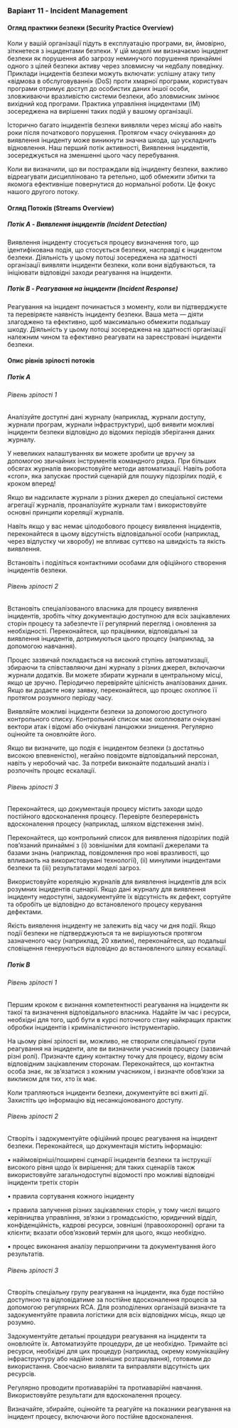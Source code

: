 ### Варіант 11 - Incident Management

#### Огляд практики безпеки (Security Practice Overview)

Коли  у вашій організації підуть в експлуатацію  програми, ви, ймовірно, зіткнетеся з інцидентами безпеки. У цій моделі ми визначаємо інцидент безпеки як порушення або загрозу неминучого порушення принаймні одного з цілей безпеки активу через зловмисну чи недбалу поведінку. Приклади інцидентів безпеки можуть включати: успішну атаку типу «відмова в обслуговуванні» (DoS) проти хмарної програми, користувач програми отримує доступ до особистих даних іншої особи, зловживаючи вразливістю системи безпеки, або зловмисник змінює вихідний код програми. Практика управління інцидентами (IM) зосереджена на вирішенні таких подій у вашому організації.

Історично багато інцидентів безпеки виявляли через місяці або навіть роки після початкового порушення. Протягом «часу очікування» до виявлення інциденту може виникнути значна шкода, що ускладнить відновлення.
Наш перший потік активності, Виявлення інцидентів, зосереджується на зменшенні цього часу перебування.

Коли ви визначили, що ви постраждали від інциденту безпеки, важливо відреагувати дисципліновано та ретельно, щоб обмежити збитки та якомога ефективніше повернутися до нормальної роботи. Це фокус нашого другого потоку. 

#### Огляд Потоків (Streams Overview)

##### Потік A - Виявлення інцидентів (Incident Detection)
Виявлення інциденту стосується процесу визначення того, що ідентифікована подія, що стосується безпеки, насправді є інцидентом безпеки. Діяльність у цьому потоці зосереджена на здатності організації виявляти інциденти безпеки, коли вони відбуваються, та ініціювати відповідні заходи реагування на інциденти.

##### Потік B - Реагування на інциденти (Incident Response)
Реагування на інцидент починається з моменту, коли ви підтверджуєте та перевіряєте
наявність інциденту безпеки. Ваша мета — діяти злагоджено та ефективно, щоб максимально обмежити подальшу шкоду. Діяльність у цьому потоці зосереджена на здатності організації належним чином та ефективно реагувати на зареєстровані інциденти безпеки.

#### Опис рівнів зрілості потоків

##### Потік А
###### Рівень зрілості 1
Аналізуйте доступні дані журналу (наприклад, журнали доступу, журнали програм, журнали інфраструктури), щоб виявити можливі інциденти безпеки відповідно до відомих періодів зберігання даних журналу.

У невеликих налаштуваннях ви можете зробити це вручну за допомогою звичайних інструментів командного рядка. При більших обсягах журналів використовуйте методи автоматизації. Навіть робота «cron», яка запускає простий сценарій для пошуку підозрілих подій, є кроком вперед!

Якщо ви надсилаєте журнали з різних джерел до спеціальної системи агрегації журналів, проаналізуйте журнали там і використовуйте основні принципи кореляції журналів.

Навіть якщо у вас немає цілодобового процесу виявлення інцидентів, переконайтеся в цьому
відсутність відповідальної особи (наприклад, через відпустку чи хворобу) не впливає суттєво на швидкість та якість виявлення.

Встановіть і поділіться контактними особами для офіційного створення інцидентів безпеки.

###### Рівень зрілості 2
Встановіть спеціалізованого власника для процесу виявлення інцидентів, зробіть чітку документацію доступною для всіх зацікавлених сторін процесу та забезпечте її регулярний перегляд і оновлення за необхідності. Переконайтеся, що працівники, відповідальні за виявлення інцидентів, дотримуються цього процесу (наприклад, за допомогою навчання).

Процес зазвичай покладається на високий ступінь автоматизації, збираючи та співставляючи дані журналу з різних джерел, включаючи журнали додатків. Ви можете збирати журнали в центральному місці, якщо це зручно. Періодично перевіряйте цілісність аналізованих даних. Якщо ви додаєте нову заявку, переконайтеся, що процес охоплює її протягом розумного періоду часу.

Виявляйте можливі інциденти безпеки за допомогою доступного контрольного списку. Контрольний список має охоплювати очікувані вектори атак і відомі або очікувані ланцюжки знищення.
Регулярно оцінюйте та оновлюйте його.

Якщо ви визначите, що подія є інцидентом безпеки (з достатньо високою впевненістю), негайно повідомте відповідальний персонал, навіть у неробочий час.
За потреби виконайте подальший аналіз і розпочніть процес ескалації.

###### Рівень зрілості 3
Переконайтеся, що документація процесу містить заходи щодо постійного вдосконалення процесу. Перевірте безперервність вдосконалення процесу (наприклад, шляхом відстеження змін).

Переконайтеся, що контрольний список для виявлення підозрілих подій пов’язаний принаймні з (i) зовнішніми для компанії джерелами та базами знань (наприклад, повідомлення про нові вразливості, що впливають на використовувані технології), (ii) минулими інцидентами безпеки та (iii) результатами моделі загроз.

Використовуйте кореляцію журналів для виявлення інцидентів для всіх розумних інцидентів
сценарії. Якщо дані журналу для виявлення інциденту недоступні, задокументуйте їх відсутність як дефект, сортуйте та обробіть це відповідно до встановленого процесу керування дефектами.

Якість виявлення інциденту не залежить від часу чи дня події. Якщо події безпеки не підтверджуються та не вирішуються протягом зазначеного часу (наприклад, 20 хвилин), переконайтеся, що подальші сповіщення генеруються відповідно до встановленого шляху ескалації.

##### Потік B
###### Рівень зрілості 1
Першим кроком є визнання компетентності реагування на інциденти як такої та визначення відповідального власника. Надайте їм час і ресурси, необхідні для того, щоб бути в курсі поточного стану найкращих практик обробки інцидентів і криміналістичного інструментарію.

На цьому рівні зрілості ви, можливо, не створили спеціальної групи реагування на інциденти, але ви визначили учасників процесу (зазвичай різні ролі). Призначте єдину контактну точку для процесу, відому всім відповідним зацікавленим сторонам. Переконайтеся, що контактна особа знає, як зв’язатися з кожним учасником, і визначте обов’язки за викликом для тих, хто їх має.

Коли трапляються інциденти безпеки, документуйте всі вжиті дії. Захистіть цю інформацію від несанкціонованого доступу.

###### Рівень зрілості 2
Створіть і задокументуйте офіційний процес реагування на інцидент безпеки. Переконайтеся, що документація містить інформацію:

• найімовірніші/поширені сценарії інцидентів безпеки та інструкції високого рівня щодо їх вирішення; для таких сценаріїв також використовуйте загальнодоступні відомості про можливі відповідні інциденти третіх сторін

• правила сортування кожного інциденту

• правила залучення різних зацікавлених сторін, у тому числі вищого керівництва
управління, зв’язки з громадськістю, юридичний відділ, конфіденційність, кадрові ресурси, зовнішні (правоохоронні) органи та клієнти; вказати обов’язковий термін для цього, якщо необхідно.

• процес виконання аналізу першопричини та документування його результатів.

###### Рівень зрілості 3
Створіть спеціальну групу реагування на інциденти, яка буде постійно доступною та відповідатиме за постійне вдосконалення процесів за допомогою регулярних RCA. Для розподілених організацій визначте та задокументуйте правила логістики для всіх відповідних місць, якщо це розумно.

Задокументуйте детальні процедури реагування на інциденти та оновлюйте їх.
Автоматизуйте процедури, де це необхідно. Тримайте всі ресурси, необхідні для цих процедур (наприклад, окрему комунікаційну інфраструктуру або надійне зовнішнє розташування), готовими до використання. Своєчасно виявляти та виправляти відсутність цих ресурсів.

Регулярно проводити протиаварійні та протиаварійні навчання. Використовуйте результати для вдосконалення процесу.

Визначайте, збирайте, оцінюйте та реагуйте на показники реагування на інцидент
процесу, включаючи його постійне вдосконалення.
